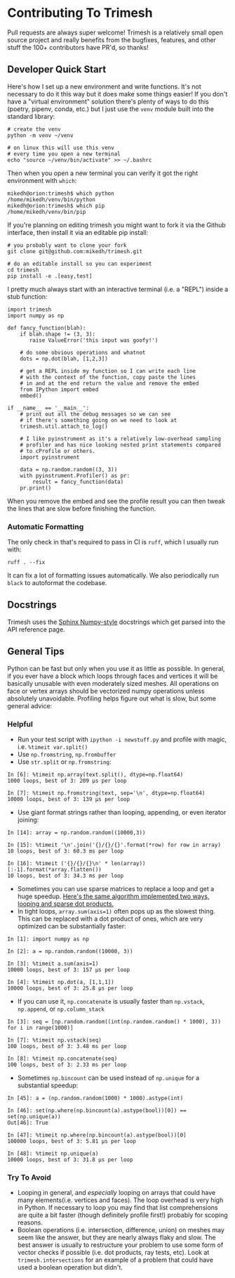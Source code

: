 Contributing To Trimesh
=======================

Pull requests are always super welcome! Trimesh is a relatively small open source project and really benefits from the bugfixes, features, and other stuff the 100+ contributors have PR'd, so thanks!


## Developer Quick Start

Here's how I set up a new environment and write functions. It's not necessary to do it this way but it does make some things easier! If you don't have a "virtual environment" solution there's plenty of ways to do this (poetry, pipenv, conda, etc.) but I just use the `venv` module built into the standard library:
```
# create the venv
python -m venv ~/venv

# on linux this will use this venv
# every time you open a new terminal
echo "source ~/venv/bin/activate" >> ~/.bashrc
```
Then when you open a new terminal you can verify it got the right environment with `which`:
```
mikedh@orion:trimesh$ which python
/home/mikedh/venv/bin/python
mikedh@orion:trimesh$ which pip
/home/mikedh/venv/bin/pip
```

If you're planning on editing trimesh you might want to fork it via the Github interface, then install it via an editable pip install:
```
# you probably want to clone your fork
git clone git@github.com:mikedh/trimesh.git

# do an editable install so you can experiment
cd trimesh
pip install -e .[easy,test]
```


I pretty much always start with an interactive terminal (i.e. a "REPL") inside a stub function:
```
import trimesh
import numpy as np

def fancy_function(blah):
    if blah.shape != (3, 3):
       raise ValueError('this input was goofy!')

    # do some obvious operations and whatnot
    dots = np.dot(blah, [1,2,3])

    # get a REPL inside my function so I can write each line
    # with the context of the function, copy paste the lines
    # in and at the end return the value and remove the embed
    from IPython import embed
    embed()
    
if __name__ == '__main__':
    # print out all the debug messages so we can see
    # if there's something going on we need to look at
    trimesh.util.attach_to_log()

    # I like pyinstrument as it's a relatively low-overhead sampling
    # profiler and has nice looking nested print statements compared
    # to cProfile or others.
    import pyinstrument
    
    data = np.random.random((3, 3))
    with pyinstrument.Profiler() as pr:
        result = fancy_function(data)
    pr.print()
```

When you remove the embed and see the profile result you can then tweak the lines that are slow before finishing the function.

### Automatic Formatting
The only check in that's required to pass in CI is `ruff`, which I usually run with:
```
ruff . --fix
```
It can fix a lot of formatting issues automatically. We also periodically run `black` to autoformat the codebase.


## Docstrings

Trimesh uses the [Sphinx Numpy-style](https://www.sphinx-doc.org/en/master/usage/extensions/example_numpy.html#example-numpy) docstrings which get parsed into the API reference page. 

## General Tips

Python can be fast but only when you use it as little as possible. In general, if you ever have a block which loops through faces and vertices it will be basically unusable with even moderately sized meshes. All operations on face or vertex arrays should be vectorized numpy operations unless absolutely unavoidable. Profiling helps figure out what is slow, but some general advice:

### Helpful
- Run your test script with `ipython -i newstuff.py` and profile with magic, i.e. `%timeit var.split()`
- Use `np.fromstring`, `np.frombuffer`
- Use `str.split` or `np.fromstring`:
```
In [6]: %timeit np.array(text.split(), dtype=np.float64)
1000 loops, best of 3: 209 µs per loop

In [7]: %timeit np.fromstring(text, sep='\n', dtype=np.float64)
10000 loops, best of 3: 139 µs per loop
```
- Use giant format strings rather than looping, appending, or even iterator joining:
```
In [14]: array = np.random.random((10000,3))

In [15]: %timeit '\n'.join('{}/{}/{}'.format(*row) for row in array)
10 loops, best of 3: 60.3 ms per loop

In [16]: %timeit ('{}/{}/{}\n' * len(array))[:-1].format(*array.flatten())
10 loops, best of 3: 34.3 ms per loop
```
- Sometimes you can use sparse matrices to replace a loop and get a huge speedup. [Here's the same algorithm implemented two ways, looping and sparse dot products.](https://github.com/mikedh/trimesh/blob/master/trimesh/geometry.py#L186-L203)
- In tight loops, `array.sum(axis=1)` often pops up as the slowest thing. This can be replaced with a dot product of ones, which are very optimized can be substantially faster:
```
In [1]: import numpy as np

In [2]: a = np.random.random((10000, 3))

In [3]: %timeit a.sum(axis=1)
10000 loops, best of 3: 157 µs per loop

In [4]: %timeit np.dot(a, [1,1,1])
10000 loops, best of 3: 25.8 µs per loop
```
- If you can use it, `np.concatenate` is usually faster than `np.vstack`, `np.append`, or `np.column_stack`
```
In [3]: seq = [np.random.random((int(np.random.random() * 1000), 3)) for i in range(1000)]

In [7]: %timeit np.vstack(seq)
100 loops, best of 3: 3.48 ms per loop

In [8]: %timeit np.concatenate(seq)
100 loops, best of 3: 2.33 ms per loop
```
- Sometimes `np.bincount` can be used instead of `np.unique` for a substantial speedup:
```
In [45]: a = (np.random.random(1000) * 1000).astype(int)

In [46]: set(np.where(np.bincount(a).astype(bool))[0]) == set(np.unique(a))
Out[46]: True

In [47]: %timeit np.where(np.bincount(a).astype(bool))[0]
100000 loops, best of 3: 5.81 µs per loop

In [48]: %timeit np.unique(a)
10000 loops, best of 3: 31.8 µs per loop
```

### Try To Avoid
- Looping in general, and *especially* looping on arrays that could have many elements(i.e. vertices and faces). The loop overhead is very high in Python. If necessary to loop you may find that list comprehensions are quite a bit faster (though definitely profile first!) probably for scoping reasons.
- Boolean operations (i.e. intersection, difference, union) on meshes may seem like the answer, but they are nearly always flaky and slow. The best answer is usually to restructure your problem to use some form of vector checks if possible (i.e. dot products, ray tests, etc). Look at `trimesh.intersections` for an example of a problem that could have used a boolean operation but didn't.
